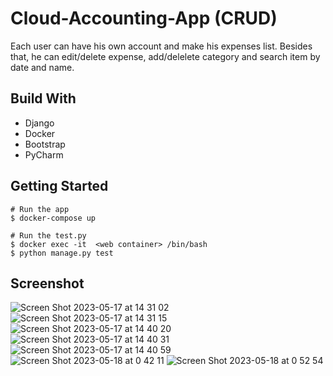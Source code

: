 # Cloud-Accounting-App (CRUD)
Each user can have his own account and make his expenses list. Besides that, he can edit/delete expense, add/delelete category and search item by date and name.

## Build With
- Django
- Docker
- Bootstrap
- PyCharm

## Getting Started

```
# Run the app
$ docker-compose up

# Run the test.py
$ docker exec -it  <web container> /bin/bash
$ python manage.py test
```

## Screenshot
![Screen Shot 2023-05-17 at 14 31 02](https://github.com/seita-f/Cloud-Accounting-App/assets/128184233/795cdf6f-643d-4645-a9d4-c12c2a596cc2)
![Screen Shot 2023-05-17 at 14 31 15](https://github.com/seita-f/Cloud-Accounting-App/assets/128184233/49b52a9a-a90e-45de-b0d5-a2b4e4b83f71)
![Screen Shot 2023-05-17 at 14 40 20](https://github.com/seita-f/Cloud-Accounting-App/assets/128184233/80d2a835-1f49-4cf8-84a6-f00817abddfa)
![Screen Shot 2023-05-17 at 14 40 31](https://github.com/seita-f/Cloud-Accounting-App/assets/128184233/44e2f4a5-9c47-4499-a110-d3e70c12d45a)
![Screen Shot 2023-05-17 at 14 40 59](https://github.com/seita-f/Cloud-Accounting-App/assets/128184233/9e117e17-b392-46cb-98ed-f501509657fe)
![Screen Shot 2023-05-18 at 0 42 11](https://github.com/seita-f/Cloud-Accounting-App/assets/128184233/f34f1a7c-2280-481e-ac3a-db4ac0a4b838)
![Screen Shot 2023-05-18 at 0 52 54](https://github.com/seita-f/Cloud-Accounting-App/assets/128184233/bf333541-7436-4836-b878-00f5d6e66173)
